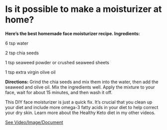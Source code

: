 # Is it possible to make a moisturizer at home?

**Here’s the best homemade face moisturizer recipe. Ingredients:**

6 tsp water

2 tsp chia seeds

1 tsp seaweed powder or crushed seaweed sheets

1 tsp extra virgin olive oil

**Directions:** Grind the chia seeds and mix them into the water, then add the seaweed and olive oil. Mix the ingredients well. Apply the mixture to your face, wait for about 15 minutes, and then wash it off.

This DIY face moisturizer is just a quick fix. It’s crucial that you clean up your diet and include more omega-3 fatty acids in your diet to help correct your dry skin. Learn more about the Healthy Keto diet in my other videos.

 [See Video/Image/Document](https://hls-player.drberg.com/asset?path=migrated-assets/the-best-homemade-moisturizer-for-dry-skin)